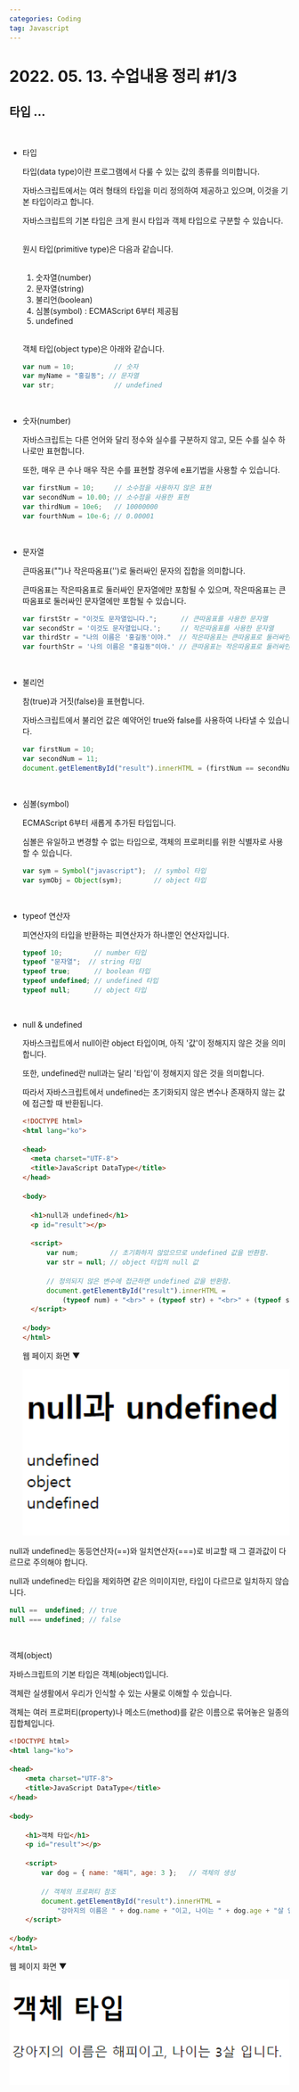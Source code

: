 ```yaml
---
categories: Coding	
tag: Javascript
---
```




# 2022. 05. 13. 수업내용 정리 #1/3

## 타입 ... 

<br>

+ 타입

  타입(data type)이란 프로그램에서 다룰 수 있는 값의 종류를 의미합니다.<br>

  자바스크립트에서는 여러 형태의 타입을 미리 정의하여 제공하고 있으며, 이것을 기본 타입이라고 합니다.<br>

  자바스크립트의 기본 타입은 크게 원시 타입과 객체 타입으로 구분할 수 있습니다. <br><br>

  원시 타입(primitive type)은 다음과 같습니다.<br><br>

  1. 숫자열(number)
  2. 문자열(string)
  3. 불리언(boolean)
  4. 심볼(symbol) : ECMAScript 6부터 제공됨
  5. undefined<br><br>

  객체 타입(object type)은 아래와 같습니다.

  ```javascript
  var num = 10;          // 숫자
  var myName = "홍길동"; // 문자열
  var str;               // undefined
  ```

  <br>

+ 숫자(number)

  자바스크립트는 다른 언어와 달리 정수와 실수를 구분하지 않고, 모든 수를 실수 하나로만 표현합니다.<br>

  또한, 매우 큰 수나 매우 작은 수를 표현할 경우에 e표기법을 사용할 수 있습니다.

  ```javascript
  var firstNum = 10;     // 소수점을 사용하지 않은 표현
  var secondNum = 10.00; // 소수점을 사용한 표현
  var thirdNum = 10e6;   // 10000000
  var fourthNum = 10e-6; // 0.00001
  ```

  <br>

+ 문자열

  큰따옴표("")나 작은따옴표('')로 둘러싸인 문자의 집합을 의미합니다.<br>

  큰따옴표는 작은따옴표로 둘러싸인 문자열에만 포함될 수 있으며, 작은따옴표는 큰따옴표로 둘러싸인 문자열에만 포함될 수 있습니다.

  ```javascript
  var firstStr = "이것도 문자열입니다.";      // 큰따옴표를 사용한 문자열
  var secondStr = '이것도 문자열입니다.';     // 작은따옴표를 사용한 문자열
  var thirdStr = "나의 이름은 '홍길동'이야."  // 작은따옴표는 큰따옴표로 둘러싸인 문자열에만 포함될 수 있음.
  var fourthStr = '나의 이름은 "홍길동"이야.' // 큰따옴표는 작은따옴표로 둘러싸인 문자열에만 포함될 수 있음.
  ```

  <br>

+ 불리언

  참(true)과 거짓(false)을 표현합니다. <br>

  자바스크립트에서 불리언 값은 예약어인 true와 false를 사용하여 나타낼 수 있습니다. 

  ```javascript
  var firstNum = 10;
  var secondNum = 11;
  document.getElementById("result").innerHTML = (firstNum == secondNum); // false
  ```

  <br>

+ 심볼(symbol)

  ECMAScript 6부터 새롭게 추가된 타입입니다.<br>

  심볼은 유일하고 변경할 수 없는 타입으로, 객체의 프로퍼티를 위한 식별자로 사용할 수 있습니다.

  ```javascript
  var sym = Symbol("javascript");  // symbol 타입
  var symObj = Object(sym);        // object 타입
  ```

  <br>

+ typeof 연산자

  피연산자의 타입을 반환하는 피연산자가 하나뿐인 연산자입니다.

  ```javascript
  typeof 10;        // number 타입
  typeof "문자열";  // string 타입
  typeof true;      // boolean 타입
  typeof undefined; // undefined 타입
  typeof null;      // object 타입
  ```

  <br>

+ null & undefined

  자바스크립트에서 null이란 object 타입이며, 아직 '값'이 정해지지 않은 것을 의미합니다.<br>

  또한, undefined란 null과는 달리 '타입'이 정해지지 않은 것을 의미합니다.<br>

  따라서 자바스크립트에서 undefined는 초기화되지 않은 변수나 존재하지 않는 값에 접근할 때 반환됩니다.<br>

  ```html
  <!DOCTYPE html>
  <html lang="ko">
  
  <head>
  	<meta charset="UTF-8">
  	<title>JavaScript DataType</title>
  </head>
  
  <body>
  
  	<h1>null과 undefined</h1>
  	<p id="result"></p>
  
  	<script>
  		var num;		// 초기화하지 않았으므로 undefined 값을 반환함.
  		var str = null;	// object 타입의 null 값
  		
  		// 정의되지 않은 변수에 접근하면 undefined 값을 반환함.
  		document.getElementById("result").innerHTML = 
  			(typeof num) + "<br>" + (typeof str) + "<br>" + (typeof secondNum);
  	</script>
  
  </body>
  </html>
  ```

  웹 페이지 화면 ▼

  <img src="../../images/2022-05-16-class2(자료형)/스크립트타입예시1.png" alt="스크립트타입예시1" style="zoom: 150%;" />

null과 undefined는 동등연산자(==)와 일치연산자(===)로 비교할 때 그 결과값이 다르므로 주의해야 합니다.<br>

null과  undefined는 타입을 제외하면 같은 의미이지만, 타입이 다르므로 일치하지 않습니다.

```javascript
null ==  undefined; // true
null === undefined; // false
```

<br>

객체(object)

자바스크립트의 기본 타입은 객체(object)입니다.<br>

객체란 실생활에서 우리가 인식할 수 있는 사물로 이해할 수 있습니다.<br>

객체는 여러 프로퍼티(property)나 메소드(method)를 같은 이름으로 묶어놓은 일종의 집합체입니다.

```html
<!DOCTYPE html>
<html lang="ko">

<head>
	<meta charset="UTF-8">
	<title>JavaScript DataType</title>
</head>

<body>

	<h1>객체 타입</h1>
	<p id="result"></p>

	<script>
		var dog = { name: "해피", age: 3 };	// 객체의 생성

		// 객체의 프로퍼티 참조
		document.getElementById("result").innerHTML = 
			"강아지의 이름은 " + dog.name + "이고, 나이는 " + dog.age + "살 입니다.";
	</script>
	
</body>
</html>
```

웹 페이지 화면 ▼

<img src="../../images/2022-05-16-class2(자료형)/스크립트타입예시2.png" alt="스크립트타입예시2" style="zoom:150%;" />
